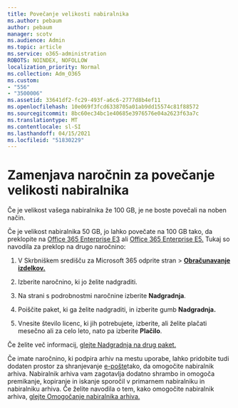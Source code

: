 ```yaml
---
title: Povečanje velikosti nabiralnika
ms.author: pebaum
author: pebaum
manager: scotv
ms.audience: Admin
ms.topic: article
ms.service: o365-administration
ROBOTS: NOINDEX, NOFOLLOW
localization_priority: Normal
ms.collection: Adm_O365
ms.custom:
- "556"
- "3500006"
ms.assetid: 33641df2-fc29-493f-a6c6-2777d8b4ef11
ms.openlocfilehash: 10e069f3fcd6338705a01ab9dd15574c81f88572
ms.sourcegitcommit: 8bc60ec34bc1e40685e3976576e04a2623f63a7c
ms.translationtype: MT
ms.contentlocale: sl-SI
ms.lasthandoff: 04/15/2021
ms.locfileid: "51830229"
---
```

# <a name="switch-subscriptions-to-increase-mailbox-size"></a>Zamenjava naročnin za povečanje velikosti nabiralnika

Če je velikost vašega nabiralnika že 100 GB, je ne boste povečali na noben način.
  
Če je velikost nabiralnika 50 GB, jo lahko povečate na 100 GB tako, da preklopite na [Office 365 Enterprise E3](https://products.office.com/business/office-365-enterprise-e3-business-software) ali [Office 365 Enterprise E5.](https://products.office.com/business/office-365-enterprise-e5-business-software) Tukaj so navodila za preklop na drugo naročnino:
  
1. V Skrbniškem središču za Microsoft 365 odprite stran  \> **[Obračunavanje izdelkov.](https://go.microsoft.com/fwlink/p/?linkid=842054)**

2. Izberite naročnino, ki jo želite nadgraditi.

3. Na strani s podrobnostmi naročnine izberite **Nadgradnja**.

4. Poiščite paket, ki ga želite nadgraditi, in izberite gumb **Nadgradnja.**

5. Vnesite število licenc, ki jih potrebujete, izberite, ali želite plačati mesečno ali za celo leto, nato pa izberite **Plačilo**.

Če želite več informacij, [glejte Nadgradnja na drug paket.](https://docs.microsoft.com/microsoft-365/commerce/subscriptions/upgrade-to-different-plan)

Če imate naročnino, ki podpira arhiv na mestu uporabe, lahko pridobite tudi dodaten prostor za shranjevanje [e-pošte](https://docs.microsoft.com/office365/servicedescriptions/exchange-online-archiving-service-description/exchange-online-archiving-service-description)tako, da omogočite nabiralnik arhiva. Nabiralnik arhiva vam zagotavlja dodatno shrambo in omogoča premikanje, kopiranje in iskanje sporočil v primarnem nabiralniku in nabiralniku arhiva. Če želite navodila o tem, kako omogočite nabiralnik arhiva, [glejte Omogočanje nabiralnika arhiva.](https://docs.microsoft.com/microsoft-365/compliance/enable-archive-mailboxes)